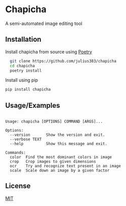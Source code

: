 # Chapicha

A semi-automated image editing tool

## Installation 

Install chapicha from source using [Poetry](https://python-poetry.org/)

```bash 
  git clone https://github.com/julius383/chapicha
  cd chapicha
  poetry install
```

Install using pip

```bash
pip install chapicha
```
    
## Usage/Examples

```

Usage: chapicha [OPTIONS] COMMAND [ARGS]...

Options:
  --version       Show the version and exit.
  --verbose TEXT
  --help          Show this message and exit.

Commands:
  color  Find the most dominant colors in image
  crop   Crop images to given dimensions
  ocr    Try and recognize text present in an image
  scale  Scale down an image by a given factor
```
  
## License

[MIT](https://choosealicense.com/licenses/mit/)

  
